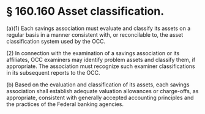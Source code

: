 # § 160.160   Asset classification.

(a)(1) Each savings association must evaluate and classify its assets on a regular basis in a manner consistent with, or reconcilable to, the asset classification system used by the OCC.


(2) In connection with the examination of a savings association or its affiliates, OCC examiners may identify problem assets and classify them, if appropriate. The association must recognize such examiner classifications in its subsequent reports to the OCC.


(b) Based on the evaluation and classification of its assets, each savings association shall establish adequate valuation allowances or charge-offs, as appropriate, consistent with generally accepted accounting principles and the practices of the Federal banking agencies.




